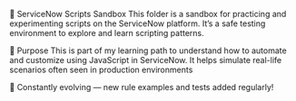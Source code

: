 🧪 ServiceNow Scripts Sandbox
This folder is a sandbox for practicing and experimenting scripts on the ServiceNow platform. It’s a safe testing environment to explore and learn scripting patterns.


🎯 Purpose
This is part of my learning path to understand how to automate and customize using JavaScript in ServiceNow.
It helps simulate real-life scenarios often seen in production environments

🚧 Constantly evolving — new rule examples and tests added regularly!